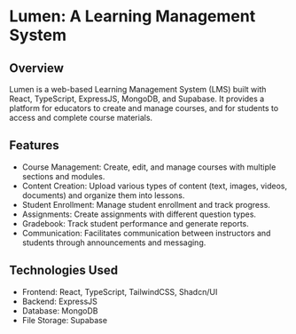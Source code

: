# Lumen: A Learning Management System
## Overview
Lumen is a web-based Learning Management System (LMS) built with React, TypeScript, ExpressJS, MongoDB, and Supabase. It provides a platform for educators to create and manage courses, and for students to access and complete course materials.

## Features
- Course Management: Create, edit, and manage courses with multiple sections and modules.
- Content Creation: Upload various types of content (text, images, videos, documents) and organize them into lessons.
- Student Enrollment: Manage student enrollment and track progress.
- Assignments: Create assignments with different question types.
- Gradebook: Track student performance and generate reports.
- Communication: Facilitates communication between instructors and students through announcements and messaging.
  
## Technologies Used
- Frontend: React, TypeScript, TailwindCSS, Shadcn/UI
- Backend: ExpressJS
- Database: MongoDB
- File Storage: Supabase
